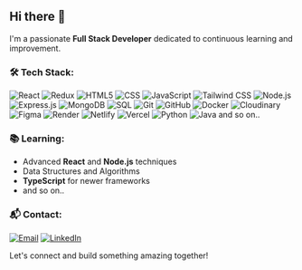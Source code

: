 ## Hi there 👋

I'm a passionate **Full Stack Developer** dedicated to continuous learning and improvement.

### 🛠️ Tech Stack:
![React](https://img.shields.io/badge/-React-61DAFB?logo=react&logoColor=white&style=flat) ![Redux](https://img.shields.io/badge/-Redux-764ABC?logo=redux&logoColor=white&style=flat) ![HTML5](https://img.shields.io/badge/-HTML5-E34F26?logo=html5&logoColor=white&style=flat) ![CSS](https://img.shields.io/badge/-CSS-1572B6?logo=css3&logoColor=white&style=flat) ![JavaScript](https://img.shields.io/badge/-JavaScript-F7DF1E?logo=javascript&logoColor=black&style=flat) ![Tailwind CSS](https://img.shields.io/badge/-Tailwind_CSS-38B2AC?logo=tailwind-css&logoColor=white&style=flat) ![Node.js](https://img.shields.io/badge/-Node.js-339933?logo=node.js&logoColor=white&style=flat) ![Express.js](https://img.shields.io/badge/-Express.js-000000?logo=express&logoColor=white&style=flat) ![MongoDB](https://img.shields.io/badge/-MongoDB-47A248?logo=mongodb&logoColor=white&style=flat) ![SQL](https://img.shields.io/badge/-SQL-4479A1?logo=postgresql&logoColor=white&style=flat) ![Git](https://img.shields.io/badge/-Git-F05032?logo=git&logoColor=white&style=flat) ![GitHub](https://img.shields.io/badge/-GitHub-181717?logo=github&logoColor=white&style=flat) ![Docker](https://img.shields.io/badge/-Docker-2496ED?logo=docker&logoColor=white&style=flat) ![Cloudinary](https://img.shields.io/badge/-Cloudinary-FDFF00?logo=cloudinary&logoColor=black&style=flat) ![Figma](https://img.shields.io/badge/-Figma-F24E1E?logo=figma&logoColor=white&style=flat) ![Render](https://img.shields.io/badge/-Render-46E3B7?logo=render&logoColor=black&style=flat) ![Netlify](https://img.shields.io/badge/-Netlify-00C7B7?logo=netlify&logoColor=white&style=flat) ![Vercel](https://img.shields.io/badge/-Vercel-000000?logo=vercel&logoColor=white&style=flat) ![Python](https://img.shields.io/badge/-Python-3776AB?logo=python&logoColor=white&style=flat) ![Java](https://img.shields.io/badge/-Java-007396?logo=java&logoColor=white&style=flat) and so on..

### 📚 Learning:
- Advanced **React** and **Node.js** techniques
- Data Structures and Algorithms
- **TypeScript** for newer frameworks
- and so on..

### 📬 Contact:
[![Email](https://img.shields.io/badge/-Email-D14836?logo=gmail&logoColor=white&style=flat)](mailto:sparkysaksham.dev@gmail.com) [![LinkedIn](https://img.shields.io/badge/-LinkedIn-0A66C2?logo=linkedin&logoColor=white&style=flat)](https://www.linkedin.com/in/saksham-gupta-87a1a427b/)

Let's connect and build something amazing together!
